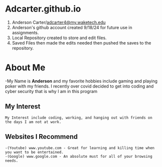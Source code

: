 # Adcarter.github.io

1. Anderson Carter/adcarter4@my.waketech.edu
2. Anderson's github account created 9/18/24 for future use in assignments.
3. Local Repository created to store and edit files.
4. Saved Files then made the edits needed then pushed the saves to the repository.

# About Me
 -My Name is **Anderson** and my favorite hobbies include gaming and playing poker with my friends. I recently over covid decided to get into coding and cyber security that is why I am in this program
## My Interest
	My Interest include coding, working, and hanging out with friends on the days I am not at work.
## **Websites I Recommend**

	-(Youtube) www.youtube.com - Great for learning and killing time when you want to be entertained.
	-(Google) www.google.com - An absolute must for all of your browsing needs.	
